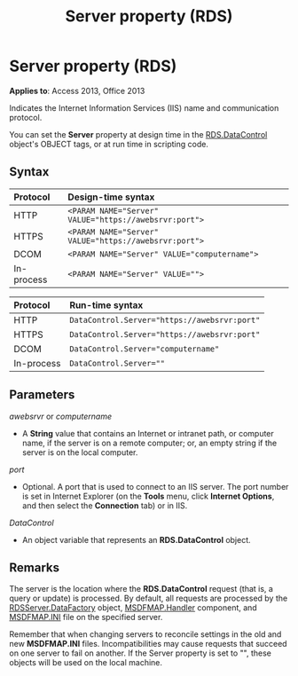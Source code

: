 ﻿---
title: Server property (RDS)
TOCTitle: Server property (RDS)
ms:assetid: 17519dbe-a43a-1d0d-22c1-dc0def2f63ab
ms:mtpsurl: https://msdn.microsoft.com/library/JJ248926(v=office.15)
ms:contentKeyID: 48543448
ms.date: 09/18/2015
mtps_version: v=office.15
---

# Server property (RDS)


**Applies to**: Access 2013, Office 2013

Indicates the Internet Information Services (IIS) name and communication protocol.

You can set the **Server** property at design time in the [RDS.DataControl](datacontrol-object-rds.md) object's OBJECT tags, or at run time in scripting code.

## Syntax

|Protocol|Design-time syntax|
|:-------|:-----------------|
|HTTP|`<PARAM NAME="Server" VALUE="https://awebsrvr:port">`|
|HTTPS|`<PARAM NAME="Server" VALUE="https://awebsrvr:port">`|
|DCOM|`<PARAM NAME="Server" VALUE="computername">`|
|In-process|`<PARAM NAME="Server" VALUE="">`|


|Protocol|Run-time syntax|
|:-------|:--------------|
|HTTP|`DataControl.Server="https://awebsrvr:port"`|
|HTTPS|`DataControl.Server="https://awebsrvr:port"`|
|DCOM|`DataControl.Server="computername"`|
|In-process|`DataControl.Server=""`|


## Parameters

*awebsrvr* or *computername*

- A **String** value that contains an Internet or intranet path, or computer name, if the server is on a remote computer; or, an empty string if the server is on the local computer.

*port*

- Optional. A port that is used to connect to an IIS server. The port number is set in Internet Explorer (on the **Tools** menu, click **Internet Options**, and then select the **Connection** tab) or in IIS.

*DataControl*

- An object variable that represents an **RDS.DataControl** object.

## Remarks

The server is the location where the **RDS.DataControl** request (that is, a query or update) is processed. By default, all requests are processed by the [RDSServer.DataFactory](datafactory-object-rdsserver.md) object, [MSDFMAP.Handler](datafactory-customization.md) component, and [MSDFMAP.INI](understanding-the-customization-file.md) file on the specified server. 

Remember that when changing servers to reconcile settings in the old and new **MSDFMAP.INI** files. Incompatibilities may cause requests that succeed on one server to fail on another. If the Server property is set to "", these objects will be used on the local machine.

